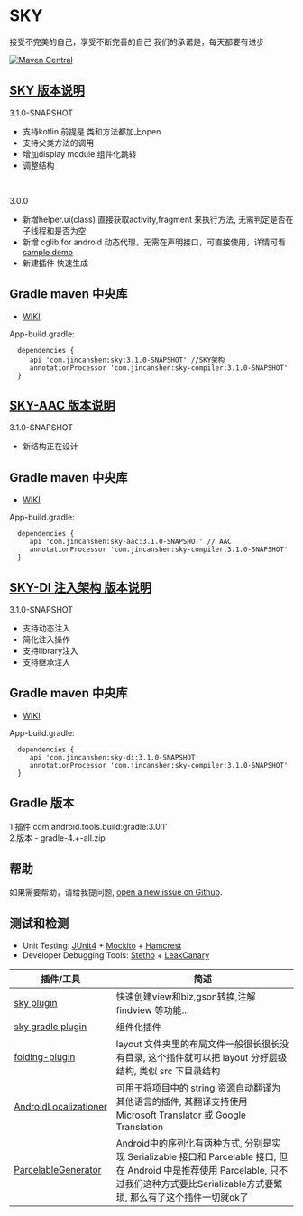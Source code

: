 # SKY
接受不完美的自己，享受不断完善的自己 我们的承诺是，每天都要有进步

[![Maven Central][mavenbadge-svg]][mavenbadge]

[SKY 版本说明](https://github.com/skyJinc/sky/wiki)
-----------------------------------
3.1.0-SNAPSHOT

 - 支持kotlin 前提是 类和方法都加上open
 - 支持父类方法的调用
 - 增加display module 组件化跳转
 - 调整结构
<br />

3.0.0

 - 新增helper.ui(class)  直接获取activity,fragment 来执行方法, 无需判定是否在子线程和是否为空
 - 新增 cglib for android 动态代理，无需在声明接口，可直接使用，详情可看 [sample demo](https://github.com/skyJinc/sky/tree/master/sample/src/main/java/com/example/sky)<br />
 - 新建插件 快速生成
 
 Gradle maven 中央库
 ----------------------
 
  - [WIKI](https://github.com/skyJinc/sky/wiki/3.1.0-gradle_init)
  
 App-build.gradle:
 
      dependencies {
         api 'com.jincanshen:sky:3.1.0-SNAPSHOT' //SKY架构
         annotationProcessor 'com.jincanshen:sky-compiler:3.1.0-SNAPSHOT'
      }
 
[SKY-AAC 版本说明](https://github.com/skyJinc/sky/wiki)
-----------------------------------
3.1.0-SNAPSHOT

 - 新结构正在设计

 Gradle maven 中央库
 ----------------------
 
  - [WIKI](https://github.com/skyJinc/sky/wiki/3.1.0-gradle_init)
  
 App-build.gradle:
 
      dependencies {
         api 'com.jincanshen:sky-aac:3.1.0-SNAPSHOT' // AAC 
         annotationProcessor 'com.jincanshen:sky-compiler:3.1.0-SNAPSHOT'
      }
 
 
[SKY-DI 注入架构 版本说明](https://github.com/skyJinc/sky/wiki/DI%E6%B3%A8%E5%85%A5%E6%A1%86%E6%9E%B6)
-----------------------------------
3.1.0-SNAPSHOT

 - 支持动态注入
 - 简化注入操作
 - 支持library注入
 - 支持继承注入

 Gradle maven 中央库
 ----------------------
 
  - [WIKI](https://github.com/skyJinc/sky/wiki/3.1.0-gradle_init)
  
 App-build.gradle:
 
      dependencies {
         api 'com.jincanshen:sky-di:3.1.0-SNAPSHOT' 
         annotationProcessor 'com.jincanshen:sky-compiler:3.1.0-SNAPSHOT'
      }
 

Gradle 版本
-----------------------------------
1.插件 com.android.tools.build:gradle:3.0.1'<br />
2.版本 - gradle-4.+-all.zip<br />



帮助
-----------------------

如果需要帮助，请给我提问题, [open a new issue on Github](https://github.com/skyJinc/sky/issues/new).

测试和检测
-----------------------
* Unit Testing: [JUnit4](https://github.com/junit-team/junit4) +
 [Mockito](https://github.com/mockito/mockito) +
 [Hamcrest](https://github.com/hamcrest/JavaHamcrest)
* Developer Debugging Tools: [Stetho](https://github.com/facebook/stetho) +
 [LeakCanary](https://github.com/square/leakcanary)


插件/工具 | 简述
-------- | --------
[sky plugin](https://github.com/skyJinc/SkyPlugin) | 快速创建view和biz,gson转换,注解findview 等功能...
[sky gradle plugin](https://github.com/skyJinc/SkyGradlePlugIn) | 组件化插件
[folding-plugin](https://github.com/dmytrodanylyk/folding-plugin) | layout 文件夹里的布局文件一般很长很长没有目录, 这个插件就可以把 layout 分好层级结构, 类似 src 下目录结构
[AndroidLocalizationer](https://github.com/westlinkin/AndroidLocalizationer) | 可用于将项目中的 string 资源自动翻译为其他语言的插件, 其翻译支持使用 Microsoft Translator 或 Google Translation
[ParcelableGenerator](https://github.com/mcharmas/android-parcelable-intellij-plugin) | Android中的序列化有两种方式, 分别是实现 Serializable 接口和 Parcelable 接口, 但在 Android 中是推荐使用 Parcelable, 只不过我们这种方式要比Serializable方式要繁琐, 那么有了这个插件一切就ok了


[mavenbadge-svg]: https://maven-badges.herokuapp.com/maven-central/com.jincanshen/sky/badge.svg
[mavenbadge]: https://maven-badges.herokuapp.com/maven-central/com.jincanshen/sky
